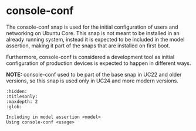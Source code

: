 # console-conf

The console-conf snap is used for the initial configuration of users and
networking on Ubuntu Core. This snap is not meant to be installed in an already
running system, instead it is expected to be included in the model assertion,
making it part of the snaps that are installed on first boot.

Furthermore, console-conf is considered a development tool as initial
configuration of production devices is expected to happen in different ways.

**NOTE:** console-conf used to be part of the base snap in UC22 and older
versions, so this snap is used only in UC24 and more modern versions.


```{toctree}
:hidden:
:titlesonly:
:maxdepth: 2
:glob:

Including in model assertion <model>
Using console-conf <usage>
